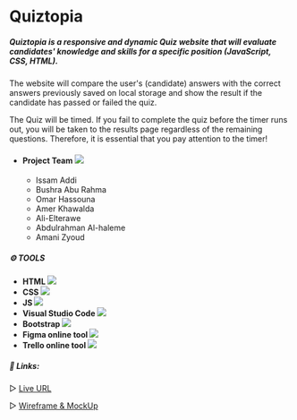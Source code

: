 # Quiztopia


##### Quiztopia is a responsive and dynamic Quiz website that will evaluate candidates' knowledge and skills for a specific position (JavaScript, CSS, HTML). 

The website will compare the user's (candidate) answers with the correct answers previously saved on local storage and show the result if the candidate has passed or failed the quiz.

The Quiz will be timed. If you fail to complete the quiz before the timer runs out, you will be taken to the results page regardless of the remaining questions. Therefore, it is essential that you pay attention to the timer!



* #### Project Team ![](images/teamwork.png)
  * Issam Addi
  * Bushra Abu Rahma
  * Omar Hassouna
  * Amer Khawalda
  * Ali-Elterawe
  * Abdulrahman Al-haleme
  * Amani Zyoud

##### **⚙️ TOOLS**
   * **HTML  ![](images/html-5.png)**
   * **CSS   ![](images/CSS-1.png)**
   * **JS ![](images/javascript.png)**
   * **Visual Studio Code ![](images/vs.png)**
   * **Bootstrap ![](images/bootstrap.png)**
   * **Figma online tool ![](images/figma2.png)**
   * **Trello online tool ![](images/trello.png)**   



##### **📎 Links:**

▷ [Live URL](https://quiztopia.github.io/Quiztopia/)

▷ [Wireframe & MockUp](https://www.figma.com/file/qlA5OQvLtPGAIsFNWqq22q/Untitled?node-id=0%3A1&t=pvwXaWhTsis4uhnj-1)
